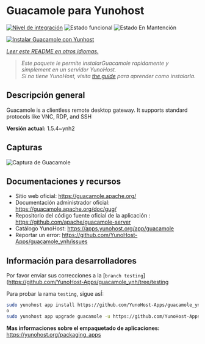 <!--
Este archivo README esta generado automaticamente<https://github.com/YunoHost/apps/tree/master/tools/readme_generator>
No se debe editar a mano.
-->

# Guacamole para Yunohost

[![Nivel de integración](https://dash.yunohost.org/integration/guacamole.svg)](https://ci-apps.yunohost.org/ci/apps/guacamole/) ![Estado funcional](https://ci-apps.yunohost.org/ci/badges/guacamole.status.svg) ![Estado En Mantención](https://ci-apps.yunohost.org/ci/badges/guacamole.maintain.svg)

[![Instalar Guacamole con Yunhost](https://install-app.yunohost.org/install-with-yunohost.svg)](https://install-app.yunohost.org/?app=guacamole)

*[Leer este README en otros idiomas.](./ALL_README.md)*

> *Este paquete le permite instalarGuacamole rapidamente y simplement en un servidor YunoHost.*  
> *Si no tiene YunoHost, visita [the guide](https://yunohost.org/install) para aprender como instalarla.*

## Descripción general

Guacamole is a clientless remote desktop gateway. It supports standard protocols like VNC, RDP, and SSH

**Versión actual:** 1.5.4~ynh2

## Capturas

![Captura de Guacamole](./doc/screenshots/screenshot1.jpg)

## Documentaciones y recursos

- Sitio web oficial: <https://guacamole.apache.org/>
- Documentación administrador oficial: <https://guacamole.apache.org/doc/gug/>
- Repositorio del código fuente oficial de la aplicación : <https://github.com/apache/guacamole-server>
- Catálogo YunoHost: <https://apps.yunohost.org/app/guacamole>
- Reportar un error: <https://github.com/YunoHost-Apps/guacamole_ynh/issues>

## Información para desarrolladores

Por favor enviar sus correcciones a la [`branch testing`](https://github.com/YunoHost-Apps/guacamole_ynh/tree/testing

Para probar la rama `testing`, sigue asÍ:

```bash
sudo yunohost app install https://github.com/YunoHost-Apps/guacamole_ynh/tree/testing --debug
o
sudo yunohost app upgrade guacamole -u https://github.com/YunoHost-Apps/guacamole_ynh/tree/testing --debug
```

**Mas informaciones sobre el empaquetado de aplicaciones:** <https://yunohost.org/packaging_apps>
